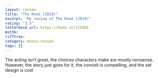 ```yaml
---
layout: review
title: "The Room (2019)"
excerpt: "My review of The Room (2019)"
rating: "3.5"
letterboxd_url: https://boxd.it/1lh305
mst3k:
rifftrax:
category: movie-review
tags: []
---
```


The acting isn’t great, the choices characters make are mostly nonsense. However, the story just goes for it, the conceit is compelling, and the set design is cool
